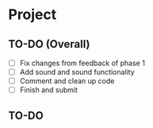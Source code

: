 # Project

## TO-DO (Overall)
- [ ] Fix changes from feedback of phase 1
- [ ] Add sound and sound functionality
- [ ] Comment and clean up code
- [ ] Finish and submit

## TO-DO 